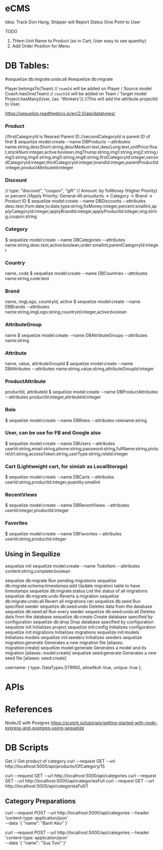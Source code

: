 # eCMS
Idea:
  Track Don Hang, Shipper will Report Status
  Give Point to User

TODO
1. THem Unit Name to Product (so in Cart, User easy to see quantity)
2. Add Order Position for Menu


# DB Tables:
#sequelize db:migrate:undo:all
#sequelize db:migrate

Player.belongsTo(Team)  // `teamId` will be added on Player / Source model
Coach.hasOne(Team)  // `coachId` will be added on Team / Target model
Project.hasMany(User, {as: 'Workers'}) //This will add the attribute projectId to User.

https://sequelize.readthedocs.io/en/2.0/api/datatypes/

### Product
//firstCategoryId is Nearast Parent ID
//secondCategoryId is parent ID of first
$ sequelize model:create --name DBProducts --attributes name:string,descShort:string,descMedium:text,descLong:text,unitPrice:float,stockNum:integer,active:boolean,imgThump:string,img1:string,img2:string,img3:string,img4:string,img5:string,img6:string,firstCategoryId:integer,secondCategoryId:integer,thirdCategoryId:integer,brandId:integer,parentProductId:integer,productAttributeId:integer

### Discount

// type: "discount", "coupon", "gift"
// Amount: by fixMoney (Higher Priority) or percent
//Apply Priority: General-All prouducts -> Category -> Brand -> Product ID 
$ sequelize model:create --name DBDiscounts --attributes desc:text,from:date,to:date,type:string,fixMoney:integer,percent:smallint,applyCategoryId:integer,applyBrandId:integer,applyProductId:integer,img:string,coupon:string


### Category
$ sequelize model:create --name DBCategories --attributes name:string,desc:text,active:boolean,order:smallint,parentCategoryId:integer

### Country
name, code
$ sequelize model:create --name DBCountries --attributes name:string,code:text

### Brand
name, imgLogo, countryId, active
$ sequelize model:create --name DBBrands --attributes name:string,imgLogo:string,countryId:integer,active:boolean

### AttributeGroup
name
$ sequelize model:create --name DBAttributeGroups --attributes name:string

### Attribute
name, value, attributeGroupId
$ sequelize model:create --name DBAttributes --attributes name:string,value:string,attributeGroupId:integer

### ProductAttribute
productId, attributeId
$ sequelize model:create --name DBProductAttributes --attributes productId:integer,attributeId:integer

### Role
$ sequelize model:create --name DBRoles --attributes rolename:string

### User, can be use for FB and Google also
$ sequelize model:create --name DBUsers --attributes userId:string,email:string,phone:string,password:string,fullName:string,pictureUrl:string,accessToken:string,userType:string,roleId:integer


### Cart (Lightweight cart, for simialr as LocalStorage)
$ sequelize model:create --name DBCarts --attributes userId:string,productId:integer,quantity:smallint
### RecentViews
$ sequelize model:create --name DBRecentViews --attributes userId:integer,productId:integer
### Favorites
$ sequelize model:create --name DBFavorites --attributes userId:string,productId:integer


## Using in Sequilize
sequelize init
sequelize model:create --name TodoItem --attributes content:string,complete:boolean

  sequelize db:migrate                        Run pending migrations
  sequelize db:migrate:schema:timestamps:add  Update migration table to have timestamps
  sequelize db:migrate:status                 List the status of all migrations
  sequelize db:migrate:undo                   Reverts a migration
  sequelize db:migrate:undo:all               Revert all migrations ran
  sequelize db:seed                           Run specified seeder
  sequelize db:seed:undo                      Deletes data from the database
  sequelize db:seed:all                       Run every seeder
  sequelize db:seed:undo:all                  Deletes data from the database
  sequelize db:create                         Create database specified by configuration
  sequelize db:drop                           Drop database specified by configuration
  sequelize init                              Initializes project
  sequelize init:config                       Initializes configuration
  sequelize init:migrations                   Initializes migrations
  sequelize init:models                       Initializes models
  sequelize init:seeders                      Initializes seeders
  sequelize migration:generate                Generates a new migration file       [aliases: migration:create]
  sequelize model:generate                    Generates a model and its migration  [aliases: model:create]
  sequelize seed:generate                     Generates a new seed file            [aliases: seed:create]

username: {
      type: DataTypes.STRING,
      allowNull: true,
      unique: true
    },
    
# APIs


# References
NodeJS with Postgres
https://scotch.io/tutorials/getting-started-with-node-express-and-postgres-using-sequelize



# DB Scripts

Get
// Get product of category
curl --request GET --url http://localhost:5000/api/products/OfCategory/15

curl --request GET --url http://localhost:5000/api/categories
curl --request GET --url http://localhost:5000/api/categoriesFull
curl --request GET --url http://localhost:5000/api/categoriesFull/1

## Category Preparations

curl --request POST --url http://localhost:5000/api/categories --header 'content-type: application/json' \
  --data '{
	"name": "Banh Keo"
}'

curl --request POST --url http://localhost:5000/api/categories --header 'content-type: application/json' \
  --data '{
	"name": "Sua Tuoi"
}'

